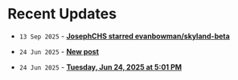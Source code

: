 # Recent Updates

<!-- stackoverflow-feed start -->
<!-- stackoverflow-feed end -->
<!-- github-feed start -->
- `13 Sep 2025` - **[JosephCHS starred evanbowman/skyland-beta](https://github.com/evanbowman/skyland-beta)**
<!-- github-feed end -->
<!-- bearblog-feed start -->
- `24 Jun 2025` - **[New post](https://joechs.bearblog.dev/new-post/)**
<!-- bearblog-feed end -->
<!-- listedto-feed start -->
- `24 Jun 2025` - **[Tuesday, Jun 24, 2025 at 5:01 PM](https://listed.to/@joechs/62947/tuesday-jun-24-2025-at-5-01-pm)**
<!-- listedto-feed end -->